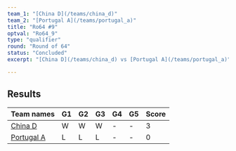 ```yaml
---
team_1: "[China D](/teams/china_d)"
team_2: "[Portugal A](/teams/portugal_a)"
title: "Ro64 #9"
optval: "Ro64_9"
type: "qualifier"
round: "Round of 64"
status: "Concluded"
excerpt: "[China D](/teams/china_d) vs [Portugal A](/teams/portugal_a)"

---
```

## Results

| Team names | G1 | G2 | G3 | G4 | G5 | Score |
| -- | -- | -- | -- | -- | -- | -- |
| [China D](/teams/china_d) | W | W | W | - | - | 3 |
| [Portugal A](/teams/portugal_a) | L | L | L | - | - | 0 |
